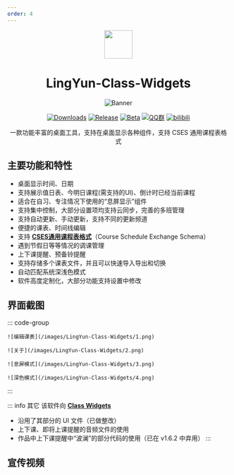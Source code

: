 ```yaml
---
order: 4
---
```


<div align="center">

<img src="/icon/LingYun-Class-Widgets.png" width="64"/>

# LingYun-Class-Widgets

<ArticleMetadata />

![Banner](/images/LingYun-Class-Widgets/banner.png)

[![Downloads](https://img.shields.io/github/downloads/Yamikani-Flipped/LingYun-Class-Widgets/total?style=social&label=Downloads&logo=github)](https://github.com/Yamikani-Flipped/LingYun-Class-Widgets/releases/latest)
[![Release](https://img.shields.io/github/v/release/Yamikani-Flipped/LingYun-Class-Widgets?style=flat&color=%233fb950&label=正式版)](https://github.com/Yamikani-Flipped/LingYun-Class-Widgets/releases/latest)
[![Beta](https://img.shields.io/github/v/release/Yamikani-Flipped/LingYun-Class-Widgets?include_prereleases&style=flat&label=测试版)](https://github.com/Yamikani-Flipped/LingYun-Class-Widgets/releases)
[![QQ群](https://img.shields.io/badge/-QQ%E7%BE%A4%EF%BD%9C917509031-blue?style=flat&logo=QQ)](https://qm.qq.com/q/BDeDL7K8kE)
[![bilibili](https://img.shields.io/badge/-UP%E4%B8%BB%EF%BD%9C%E7%8E%8B%E6%A3%8B%E7%88%B1%E7%A7%91%E6%8A%80-%23FB7299?style=flat&logo=bilibili)](https://space.bilibili.com/627622081)

一款功能丰富的桌面工具，支持在桌面显示各种组件，支持 CSES 通用课程表格式

</div>

<GitHubCard owner="Yamikani-Flipped" repo="LingYun-Class-Widgets" />

<Linkcard url="https://lingyun-6e2.pages.dev/" title="LingYun-Class-Widgets 官网" description="https://lingyun-6e2.pages.dev/" logo="/icon/LingYun-Class-Widgets.png"/>

## 主要功能和特性
- 桌面显示时间、日期
- 支持展示值日表、今明日课程(需支持的UI)、倒计时已经当前课程
- 适合在自习、专注情况下使用的“息屏显示”组件
- 支持集中控制，大部分设置项均支持云同步，完善的多班管理
- 支持自动更新、手动更新，支持不同的更新频道
- 便捷的课表、时间线编辑
- 支持 [**CSES通用课程表格式**](https://github.com/SmartTeachCN/CSES)（Course Schedule Exchange Schema）
- 遇到节假日等等情况的调课管理
- 上下课提醒、预备铃提醒
- 支持存储多个课表文件，并且可以快速导入导出和切换
- 自动匹配系统深浅色模式
- 软件高度定制化，大部分功能支持设置中修改

## 界面截图

::: code-group

```md:img [编辑课表]
![编辑课表](/images/LingYun-Class-Widgets/1.png)
```

```md:img [关于]
![关于](/images/LingYun-Class-Widgets/2.png)
```

```md:img [息屏模式]
![息屏模式](/images/LingYun-Class-Widgets/3.png)
```

```md:img [深色模式]
![深色模式](/images/LingYun-Class-Widgets/4.png)
```

:::

::: info 其它
该软件向 [**Class Widgets**](https://github.com/Class-Widgets/Class-Widgets)

- 沿用了其部分的 UI 文件（已做整改）
- 上下课、即将上课提醒的音频文件的使用
- 作品中上下课提醒中“波澜”的部分代码的使用（已在 v1.6.2 中弃用）
:::

## 宣传视频
<BilibiliVideo bvid="BV1hGrnYDEhN" />